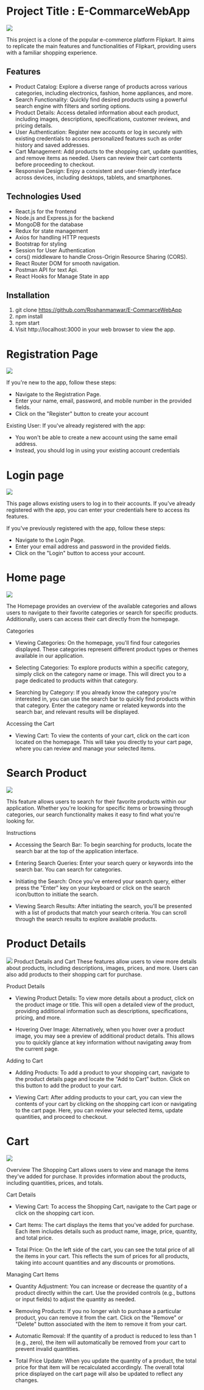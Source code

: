 # Project Title : E-CommarceWebApp

<img src="https://github.com/Roshanmanwar/E-CommarceWebApp/blob/master/home.JPG"/>

This project is a clone of the popular e-commerce platform Flipkart. It aims to replicate the main features and functionalities of Flipkart, providing users with a familiar shopping experience.

## Features

- Product Catalog: Explore a diverse range of products across various categories, including electronics, fashion, home appliances, and more.
- Search Functionality: Quickly find desired products using a powerful search engine with filters and sorting options.
- Product Details: Access detailed information about each product, including images, descriptions, specifications, customer reviews, and pricing details.
- User Authentication: Register new accounts or log in securely with existing credentials to access personalized features such as order history and saved addresses.
- Cart Management: Add products to the shopping cart, update quantities, and remove items as needed. Users can review their cart contents before proceeding to checkout.
- Responsive Design: Enjoy a consistent and user-friendly interface across devices, including desktops, tablets, and smartphones.

## Technologies Used

- React.js for the frontend
- Node.js and Express.js for the backend
- MongoDB for the database
- Redux for state management
- Axios for handling HTTP requests
- Bootstrap for styling
- Session for User Authentication
- cors() middleware to handle Cross-Origin Resource Sharing (CORS).
- React Router DOM for smooth navigation.
- Postman API for text Api.
- React Hooks for Manage State in app

## Installation

1. git clone https://github.com/Roshanmanwar/E-CommarceWebApp
2. npm install
3. npm start
4. Visit http://localhost:3000 in your web browser to view the app.

# Registration Page
<img src="https://github.com/Roshanmanwar/E-CommarceWebApp/blob/master/register.JPG"/>

If you're new to the app, follow these steps:
-  Navigate to the Registration Page.
-  Enter your name, email, password, and mobile number in the provided fields.
-  Click on the "Register" button to create your account

Existing User: If you've already registered with the app:
-  You won't be able to create a new account using the same email address.
-  Instead, you should log in using your existing account credentials

# Login page
<img src="https://github.com/Roshanmanwar/E-CommarceWebApp/blob/master/login.JPG"/>

This page allows existing users to log in to their accounts. If you've already registered with the app, you can enter your credentials here to access its features.

If you've previously registered with the app, follow these steps:
-  Navigate to the Login Page.
-  Enter your email address and password in the provided fields.
-  Click on the "Login" button to access your account.

# Home page
<img src="https://github.com/Roshanmanwar/E-CommarceWebApp/blob/master/home.JPG"/>


The Homepage provides an overview of the available categories and allows users to navigate to their favorite categories or search for specific products. Additionally, users can access their cart directly from the homepage.

Categories
-  Viewing Categories: On the homepage, you'll find four categories displayed. These categories represent different product types or themes available in our application.

-  Selecting Categories: To explore products within a specific category, simply click on the category name or image. This will direct you to a page dedicated to products within that category.

-  Searching by Category: If you already know the category you're interested in, you can use the search bar to quickly find products within that category. Enter the category name or related keywords into the search bar, and relevant results will be displayed.

  Accessing the Cart
-  Viewing Cart: To view the contents of your cart, click on the cart icon located on the homepage. This will take you directly to your cart page, where you can review and manage your selected items.



# Search Product
<img src="https://github.com/Roshanmanwar/E-CommarceWebApp/blob/master/product.JPG"/>

This feature allows users to search for their favorite products within our application. Whether you're looking for specific items or browsing through categories, our search functionality makes it easy to find what you're looking for.

Instructions
-  Accessing the Search Bar: To begin searching for products, locate the search bar at the top of the application interface.

-  Entering Search Queries: Enter your search query or keywords into the search bar. You can search for categories.

-  Initiating the Search: Once you've entered your search query, either press the "Enter" key on your keyboard or click on the search icon/button to initiate the search.

-  Viewing Search Results: After initiating the search, you'll be presented with a list of products that match your search criteria. You can scroll through the search results to explore available products.



# Product Details
<img src="https://github.com/Roshanmanwar/E-CommarceWebApp/blob/master/detail.JPG"/>
Product Details and Cart
These features allow users to view more details about products, including descriptions, images, prices, and more. Users can also add products to their shopping cart for purchase.

Product Details
-  Viewing Product Details: To view more details about a product, click on the product image or title. This will open a detailed view of the product, providing additional information such as descriptions, specifications, pricing, and more.

-  Hovering Over Image: Alternatively, when you hover over a product image, you may see a preview of additional product details. This allows you to quickly glance at key information without navigating away from the current page.

Adding to Cart
-  Adding Products: To add a product to your shopping cart, navigate to the product details page and locate the "Add to Cart" button. Click on this button to add the product to your cart.

-  Viewing Cart: After adding products to your cart, you can view the contents of your cart by clicking on the shopping cart icon or navigating to the cart page. Here, you can review your selected items, update quantities, and proceed to checkout.


# Cart
<img src="https://github.com/Roshanmanwar/E-CommarceWebApp/blob/master/cart.JPG"/>

Overview
The Shopping Cart allows users to view and manage the items they've added for purchase. It provides information about the products, including quantities, prices, and totals.

Cart Details
-  Viewing Cart: To access the Shopping Cart, navigate to the Cart page or click on the shopping cart icon.

-  Cart Items: The cart displays the items that you've added for purchase. Each item includes details such as product name, image, price, quantity, and total price.

-  Total Price: On the left side of the cart, you can see the total price of all the items in your cart. This reflects the sum of prices for all products, taking into account quantities and any discounts or promotions.

Managing Cart Items
-  Quantity Adjustment: You can increase or decrease the quantity of a product directly within the cart. Use the provided controls (e.g., buttons or input fields) to adjust the quantity as needed.

-  Removing Products: If you no longer wish to purchase a particular product, you can remove it from the cart. Click on the "Remove" or "Delete" button associated with the item to remove it from your cart.

-  Automatic Removal: If the quantity of a product is reduced to less than 1 (e.g., zero), the item will automatically be removed from your cart to prevent invalid quantities.

-  Total Price Update: When you update the quantity of a product, the total price for that item will be recalculated accordingly. The overall total price displayed on the cart page will also be updated to reflect any changes.












